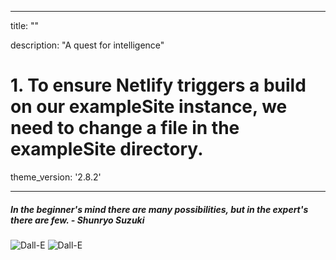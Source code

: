 
---
title: ""

description: "A quest for intelligence"
# 1. To ensure Netlify triggers a build on our exampleSite instance, we need to change a file in the exampleSite directory.
theme_version: '2.8.2'


---


##### In the beginner's mind there are many possibilities, but in the expert's there are few. - Shunryo Suzuki

![](/images/astronaut.png "Dall-E")
![](http://hermessuen.github.io/intelligence/astronaut.png "Dall-E")

